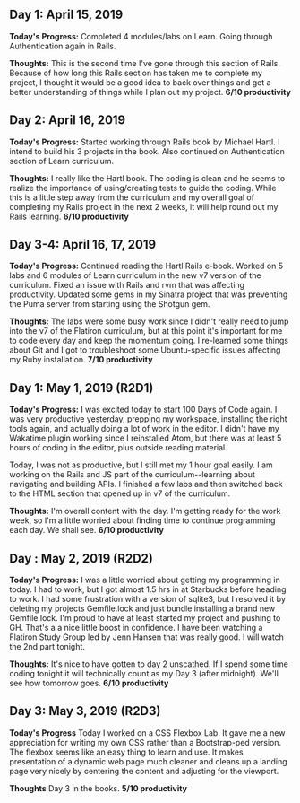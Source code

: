 <!-- ## Day 1: April 15, 2019

**Today's Progress:**

**Thoughts:**  -->

## Day 1: April 15, 2019

**Today's Progress:**
Completed 4 modules/labs on Learn. Going through Authentication again in Rails.

**Thoughts:**
This is the second time I've gone through this section of Rails. Because of how
long this Rails section has taken me to complete my project, I thought it would
be a good idea to back over things and get a better understanding of things while
I plan out my project.
**6/10 productivity**

## Day 2: April 16, 2019

**Today's Progress:**
Started working through Rails book by Michael Hartl. I intend to build his 3
projects in the book. Also continued on Authentication section of Learn
curriculum.

**Thoughts:**
I really like the Hartl book. The coding is clean and he seems to realize the
importance of using/creating tests to guide the coding. While this is a little
step away from the curriculum and my overall goal of completing my Rails project
in the next 2 weeks, it will help round out my Rails learning.
**6/10 productivity**

## Day 3-4: April 16, 17, 2019

**Today's Progress:**
Continued reading the Hartl Rails e-book. Worked on 5 labs and 6 modules of
Learn curriculum in the new v7 version of the curriculum. Fixed an issue with
Rails and rvm that was affecting productivity. Updated some gems in my Sinatra
project that was preventing the Puma server from starting using the Shotgun
gem.

**Thoughts:**
The labs were some busy work since I didn't really need to jump into the v7 of
the Flatiron curriculum, but at this point it's important for me to code every
day and keep the momentum going. I re-learned some things about Git and I got
to troubleshoot some Ubuntu-specific issues affecting my Ruby installation.
**7/10 productivity**

## Day 1: May 1, 2019 (R2D1)

**Today's Progress:**
I was excited today to start 100 Days of Code again. I was very productive yesterday, prepping my workspace, installing the right tools again, and actually doing a lot of work in the editor. I didn't have my Wakatime plugin working since I reinstalled Atom, but there was at least 5 hours of coding in the editor, plus outside reading material.

Today, I was not as productive, but I still met my 1 hour goal easily. I am working on the Rails and JS part of the curriculum--learning about navigating and building APIs. I finished a few labs and then switched back to the HTML section that opened up in v7 of the curriculum.

**Thoughts:**
I'm overall content with the day. I'm getting ready for the work week, so I'm a little worried about finding time to continue programming each day. We shall see.
**6/10 productivity**

## Day : May 2, 2019 (R2D2)

**Today's Progress:**
I was a little worried about getting my programming in today. I had to work, but I got almost 1.5 hrs in at Starbucks before heading to work. I had some frustration with a version of sqlite3, but I resolved it by deleting my projects Gemfile.lock and just bundle installing a brand new Gemfile.lock. I'm proud to have at least started my project and pushing to GH. That's a a nice little boost in confidence. I have been watching a Flatiron Study Group led by Jenn Hansen that was really good. I will watch the 2nd part tonight.

**Thoughts:**
It's nice to have gotten to day 2 unscathed. If I spend some time coding tonight it will technically count as my Day 3 (after midnight). We'll see how tomorrow goes.
**6/10 productivity**

## Day 3: May 3, 2019 (R2D3)

**Today's Progress**
Today I worked on a CSS Flexbox Lab. It gave me a new appreciation for writing my own CSS rather than a Bootstrap-ped version. The flexbox seems like an easy thing to learn and use. It makes presentation of a dynamic web page much cleaner and cleans up a landing page very nicely by centering the content and adjusting for the viewport.

**Thoughts**
Day 3 in the books.
**5/10 productivity**

<!--## Day 1: May 1, 2019 (R2D1)

**Today's Progress**
**Thoughts**

## Day 1: May 1, 2019 (R2D1)

**Today's Progress**
**Thoughts**

## Day 1: May 1, 2019 (R2D1)

**Today's Progress**
**Thoughts**

## Day 1: May 1, 2019 (R2D1)

**Today's Progress**
**Thoughts**

## Day 1: May 1, 2019 (R2D1)

**Today's Progress**
**Thoughts**

## Day 1: May 1, 2019 (R2D1)

**Today's Progress**
**Thoughts**

## Day 1: May 1, 2019 (R2D1)

**Today's Progress**
**Thoughts**

## Day 1: May 1, 2019 (R2D1)

**Today's Progress**
**Thoughts**

## Day 1: May 1, 2019 (R2D1)

**Today's Progress**
**Thoughts**

## Day 1: May 1, 2019 (R2D1)

**Today's Progress**
**Thoughts**

## Day 1: May 1, 2019 (R2D1)

**Today's Progress**
**Thoughts**

## Day 1: May 1, 2019 (R2D1)

**Today's Progress**
**Thoughts**

## Day 1: May 1, 2019 (R2D1)

**Today's Progress**
**Thoughts**

## Day 1: May 1, 2019 (R2D1)

**Today's Progress**
**Thoughts**

## Day 1: May 1, 2019 (R2D1)

**Today's Progress**
**Thoughts**

## Day 1: May 1, 2019 (R2D1)

**Today's Progress**
**Thoughts**

## Day 1: May 1, 2019 (R2D1)

**Today's Progress**
**Thoughts**

## Day 1: May 1, 2019 (R2D1)

**Today's Progress**
**Thoughts**

## Day 1: May 1, 2019 (R2D1)

**Today's Progress**
**Thoughts**

## Day 1: May 1, 2019 (R2D1)

**Today's Progress**
**Thoughts**

## Day 1: May 1, 2019 (R2D1)

**Today's Progress**
**Thoughts**

## Day 1: May 1, 2019 (R2D1)

**Today's Progress**
**Thoughts**

## Day 1: May 1, 2019 (R2D1)

**Today's Progress**
**Thoughts**

 -->
